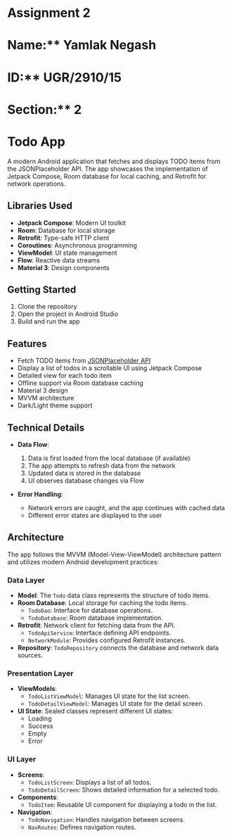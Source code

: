 # Assignment 2
# Name:** Yamlak Negash  
# ID:** UGR/2910/15  
# Section:** 2

# Todo App

A modern Android application that fetches and displays TODO items from the JSONPlaceholder API. The app showcases the implementation of Jetpack Compose, Room database for local caching, and Retrofit for network operations.

## Libraries Used

- **Jetpack Compose**: Modern UI toolkit
- **Room**: Database for local storage
- **Retrofit**: Type-safe HTTP client
- **Coroutines**: Asynchronous programming
- **ViewModel**: UI state management
- **Flow**: Reactive data streams
- **Material 3**: Design components

## Getting Started

1. Clone the repository
2. Open the project in Android Studio
3. Build and run the app

## Features

- Fetch TODO items from [JSONPlaceholder API](https://jsonplaceholder.typicode.com/todos)
- Display a list of todos in a scrollable UI using Jetpack Compose
- Detailed view for each todo item
- Offline support via Room database caching
- Material 3 design
- MVVM architecture
- Dark/Light theme support

## Technical Details

- **Data Flow**:

  1. Data is first loaded from the local database (if available)
  2. The app attempts to refresh data from the network
  3. Updated data is stored in the database
  4. UI observes database changes via Flow

- **Error Handling**:
  - Network errors are caught, and the app continues with cached data
  - Different error states are displayed to the user

## Architecture

The app follows the MVVM (Model-View-ViewModel) architecture pattern and utilizes modern Android development practices:

### Data Layer

- **Model**: The `Todo` data class represents the structure of todo items.
- **Room Database**: Local storage for caching the todo items.
  - `TodoDao`: Interface for database operations.
  - `TodoDatabase`: Room database implementation.
- **Retrofit**: Network client for fetching data from the API.
  - `TodoApiService`: Interface defining API endpoints.
  - `NetworkModule`: Provides configured Retrofit instances.
- **Repository**: `TodoRepository` connects the database and network data sources.

### Presentation Layer

- **ViewModels**:
  - `TodoListViewModel`: Manages UI state for the list screen.
  - `TodoDetailViewModel`: Manages UI state for the detail screen.
- **UI State**: Sealed classes represent different UI states:
  - Loading
  - Success
  - Empty
  - Error

### UI Layer

- **Screens**:
  - `TodoListScreen`: Displays a list of all todos.
  - `TodoDetailScreen`: Shows detailed information for a selected todo.
- **Components**:
  - `TodoItem`: Reusable UI component for displaying a todo in the list.
- **Navigation**:
  - `TodoNavigation`: Handles navigation between screens.
  - `NavRoutes`: Defines navigation routes.

